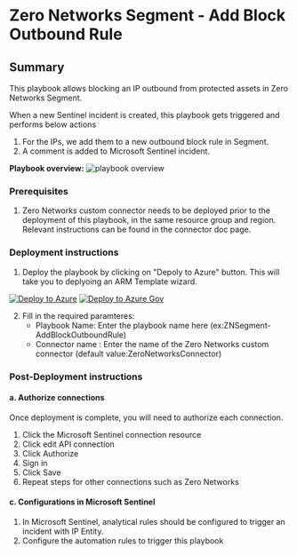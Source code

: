 # Zero Networks Segment - Add Block Outbound Rule

## Summary

This playbook allows blocking an IP outbound from protected assets in Zero Networks Segment.

When a new Sentinel incident is created, this playbook gets triggered and performs below actions
1. For the IPs, we add them to a new outbound block rule in Segment.
2. A comment is added to Microsoft Sentinel incident.

**Playbook overview:**
![playbook overview](./images/designerDark.png)


### Prerequisites
1. Zero Networks custom connector needs to be deployed prior to the deployment of this playbook, in the same resource group and region. Relevant instructions can be found in the connector doc page.

### Deployment instructions
1. Deploy the playbook by clicking on "Depoly to Azure" button. This will take you to deplyoing an ARM Template wizard.

[![Deploy to Azure](https://aka.ms/deploytoazurebutton)](https://portal.azure.com/#create/Microsoft.Template/uri/https%3A%2F%2Fraw.githubusercontent.com%2FAzure%2FAzure-Sentinel%2Fmaster%2FSolutions%2FZeroNetworks%2FPlaybooks%2FZeroNetworksSegment-AddBlockOutboundRule%2Fazuredeploy.json)
[![Deploy to Azure Gov](https://aka.ms/deploytoazuregovbutton)](https://portal.azure.us/#create/Microsoft.Template/uri/https%3A%2F%2Fraw.githubusercontent.com%2FAzure%2FAzure-Sentinel%2Fmaster%2FSolutions%2FZeroNetworks%2FPlaybooks%2FZeroNetworksSegment-AddBlockOutboundRule%2Fazuredeploy.json)

2. Fill in the required paramteres:
    * Playbook Name: Enter the playbook name here (ex:ZNSegment-AddBlockOutboundRule)
    * Connector name : Enter the name of the Zero Networks custom connector (default value:ZeroNetworksConnector)

### Post-Deployment instructions
#### a. Authorize connections
Once deployment is complete, you will need to authorize each connection.
1.	Click the Microsoft Sentinel connection resource
2.	Click edit API connection
3.	Click Authorize
4.	Sign in
5.	Click Save
6.	Repeat steps for other connections such as Zero Networks

#### c. Configurations in Microsoft Sentinel
1. In Microsoft Sentinel, analytical rules should be configured to trigger an incident with IP Entity.
2. Configure the automation rules to trigger this playbook
